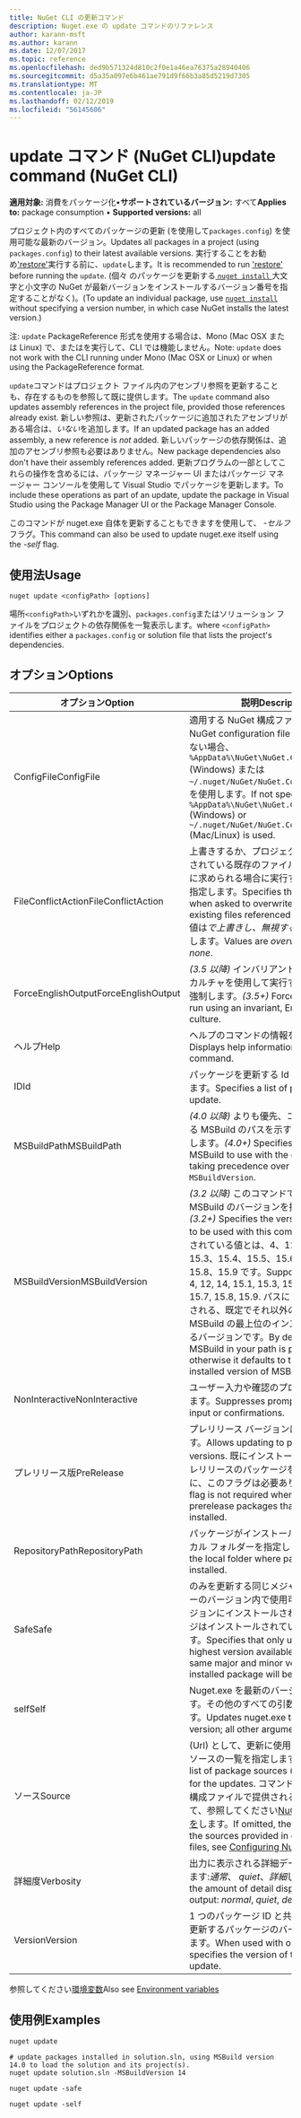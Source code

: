 ```yaml
---
title: NuGet CLI の更新コマンド
description: Nuget.exe の update コマンドのリファレンス
author: karann-msft
ms.author: karann
ms.date: 12/07/2017
ms.topic: reference
ms.openlocfilehash: ded9b571324d810c2f0e1a46ea76375a28940406
ms.sourcegitcommit: d5a35a097e6b461ae791d9f66b3a85d5219d7305
ms.translationtype: MT
ms.contentlocale: ja-JP
ms.lasthandoff: 02/12/2019
ms.locfileid: "56145606"
---
```

# <a name="update-command-nuget-cli"></a><span data-ttu-id="b2e44-103">update コマンド (NuGet CLI)</span><span class="sxs-lookup"><span data-stu-id="b2e44-103">update command (NuGet CLI)</span></span>

<span data-ttu-id="b2e44-104">**適用対象:** 消費をパッケージ化&bullet;**サポートされているバージョン:** すべて</span><span class="sxs-lookup"><span data-stu-id="b2e44-104">**Applies to:** package consumption &bullet; **Supported versions:** all</span></span>

<span data-ttu-id="b2e44-105">プロジェクト内のすべてのパッケージの更新 (を使用して`packages.config`) を使用可能な最新のバージョン。</span><span class="sxs-lookup"><span data-stu-id="b2e44-105">Updates all packages in a project (using `packages.config`) to their latest available versions.</span></span> <span data-ttu-id="b2e44-106">実行することをお勧め['restore'](cli-ref-restore.md)実行する前に、`update`します。</span><span class="sxs-lookup"><span data-stu-id="b2e44-106">It is recommended to run ['restore'](cli-ref-restore.md) before running the `update`.</span></span> <span data-ttu-id="b2e44-107">(個々 のパッケージを更新する[ `nuget install` ](cli-ref-install.md)大文字と小文字の NuGet が最新バージョンをインストールするバージョン番号を指定することがなく)。</span><span class="sxs-lookup"><span data-stu-id="b2e44-107">(To update an individual package, use [`nuget install`](cli-ref-install.md) without specifying a version number, in which case NuGet installs the latest version.)</span></span>

<span data-ttu-id="b2e44-108">注: `update` PackageReference 形式を使用する場合は、Mono (Mac OSX または Linux) で、またはを実行して、CLI では機能しません。</span><span class="sxs-lookup"><span data-stu-id="b2e44-108">Note: `update` does not work with the CLI running under Mono (Mac OSX or Linux) or when using the PackageReference format.</span></span>

<span data-ttu-id="b2e44-109">`update`コマンドはプロジェクト ファイル内のアセンブリ参照を更新することも、存在するものを参照して既に提供します。</span><span class="sxs-lookup"><span data-stu-id="b2e44-109">The `update` command also updates assembly references in the project file, provided those references already exist.</span></span> <span data-ttu-id="b2e44-110">新しい参照は、更新されたパッケージに追加されたアセンブリがある場合は、*いない*を追加します。</span><span class="sxs-lookup"><span data-stu-id="b2e44-110">If an updated package has an added assembly, a new reference is *not* added.</span></span> <span data-ttu-id="b2e44-111">新しいパッケージの依存関係は、追加のアセンブリ参照も必要はありません。</span><span class="sxs-lookup"><span data-stu-id="b2e44-111">New package dependencies also don't have their assembly references added.</span></span> <span data-ttu-id="b2e44-112">更新プログラムの一部としてこれらの操作を含めるには、パッケージ マネージャー UI またはパッケージ マネージャー コンソールを使用して Visual Studio でパッケージを更新します。</span><span class="sxs-lookup"><span data-stu-id="b2e44-112">To include these operations as part of an update, update the package in Visual Studio using the Package Manager UI or the Package Manager Console.</span></span>

<span data-ttu-id="b2e44-113">このコマンドが nuget.exe 自体を更新することもできますを使用して、 *-セルフ*フラグ。</span><span class="sxs-lookup"><span data-stu-id="b2e44-113">This command can also be used to update nuget.exe itself using the *-self* flag.</span></span>

## <a name="usage"></a><span data-ttu-id="b2e44-114">使用法</span><span class="sxs-lookup"><span data-stu-id="b2e44-114">Usage</span></span>

```cli
nuget update <configPath> [options]
```

<span data-ttu-id="b2e44-115">場所`<configPath>`いずれかを識別、`packages.config`またはソリューション ファイルをプロジェクトの依存関係を一覧表示します。</span><span class="sxs-lookup"><span data-stu-id="b2e44-115">where `<configPath>` identifies either a `packages.config` or solution file that lists the project's dependencies.</span></span>

## <a name="options"></a><span data-ttu-id="b2e44-116">オプション</span><span class="sxs-lookup"><span data-stu-id="b2e44-116">Options</span></span>

| <span data-ttu-id="b2e44-117">オプション</span><span class="sxs-lookup"><span data-stu-id="b2e44-117">Option</span></span> | <span data-ttu-id="b2e44-118">説明</span><span class="sxs-lookup"><span data-stu-id="b2e44-118">Description</span></span> |
| --- | --- |
| <span data-ttu-id="b2e44-119">ConfigFile</span><span class="sxs-lookup"><span data-stu-id="b2e44-119">ConfigFile</span></span> | <span data-ttu-id="b2e44-120">適用する NuGet 構成ファイル。</span><span class="sxs-lookup"><span data-stu-id="b2e44-120">The NuGet configuration file to apply.</span></span> <span data-ttu-id="b2e44-121">指定しない場合、 `%AppData%\NuGet\NuGet.Config` (Windows) または`~/.nuget/NuGet/NuGet.Config`(Mac/linux) を使用します。</span><span class="sxs-lookup"><span data-stu-id="b2e44-121">If not specified, `%AppData%\NuGet\NuGet.Config` (Windows) or `~/.nuget/NuGet/NuGet.Config` (Mac/Linux) is used.</span></span>|
| <span data-ttu-id="b2e44-122">FileConflictAction</span><span class="sxs-lookup"><span data-stu-id="b2e44-122">FileConflictAction</span></span> | <span data-ttu-id="b2e44-123">上書きするか、プロジェクトによって参照されている既存のファイルを無視するように求められる場合に実行するアクションを指定します。</span><span class="sxs-lookup"><span data-stu-id="b2e44-123">Specifies the action to take when asked to overwrite or ignore existing files referenced by the project.</span></span> <span data-ttu-id="b2e44-124">値は*で上書きし、無視する場合に、none*します。</span><span class="sxs-lookup"><span data-stu-id="b2e44-124">Values are *overwrite, ignore, none*.</span></span> |
| <span data-ttu-id="b2e44-125">ForceEnglishOutput</span><span class="sxs-lookup"><span data-stu-id="b2e44-125">ForceEnglishOutput</span></span> | <span data-ttu-id="b2e44-126">*(3.5 以降)* インバリアントの英語ベースのカルチャを使用して実行する nuget.exe を強制します。</span><span class="sxs-lookup"><span data-stu-id="b2e44-126">*(3.5+)* Forces nuget.exe to run using an invariant, English-based culture.</span></span> |
| <span data-ttu-id="b2e44-127">ヘルプ</span><span class="sxs-lookup"><span data-stu-id="b2e44-127">Help</span></span> | <span data-ttu-id="b2e44-128">ヘルプのコマンドの情報を表示します。</span><span class="sxs-lookup"><span data-stu-id="b2e44-128">Displays help information for the command.</span></span> |
| <span data-ttu-id="b2e44-129">ID</span><span class="sxs-lookup"><span data-stu-id="b2e44-129">Id</span></span> | <span data-ttu-id="b2e44-130">パッケージを更新する Id の一覧を指定します。</span><span class="sxs-lookup"><span data-stu-id="b2e44-130">Specifies a list of package IDs to update.</span></span> |
| <span data-ttu-id="b2e44-131">MSBuildPath</span><span class="sxs-lookup"><span data-stu-id="b2e44-131">MSBuildPath</span></span> | <span data-ttu-id="b2e44-132">*(4.0 以降)* よりも優先、コマンドで使用する MSBuild のパスを示す`-MSBuildVersion`します。</span><span class="sxs-lookup"><span data-stu-id="b2e44-132">*(4.0+)* Specifies the path of MSBuild to use with the command, taking precedence over `-MSBuildVersion`.</span></span> |
| <span data-ttu-id="b2e44-133">MSBuildVersion</span><span class="sxs-lookup"><span data-stu-id="b2e44-133">MSBuildVersion</span></span> | <span data-ttu-id="b2e44-134">*(3.2 以降)* このコマンドで使用する MSBuild のバージョンを指定します。</span><span class="sxs-lookup"><span data-stu-id="b2e44-134">*(3.2+)* Specifies the version of MSBuild to be used with this command.</span></span> <span data-ttu-id="b2e44-135">サポートされている値とは、4、12、14、15.1、15.3、15.4、15.5、15.6、15.7、15.8、15.9 です。</span><span class="sxs-lookup"><span data-stu-id="b2e44-135">Supported values are 4, 12, 14, 15.1, 15.3, 15.4, 15.5, 15.6, 15.7, 15.8, 15.9.</span></span> <span data-ttu-id="b2e44-136">パスに MSBuild が取得される、既定でそれ以外の場合、既定値 MSBuild の最上位のインストールされているバージョンです。</span><span class="sxs-lookup"><span data-stu-id="b2e44-136">By default the MSBuild in your path is picked, otherwise it defaults to the highest installed version of MSBuild.</span></span> |
| <span data-ttu-id="b2e44-137">NonInteractive</span><span class="sxs-lookup"><span data-stu-id="b2e44-137">NonInteractive</span></span> | <span data-ttu-id="b2e44-138">ユーザー入力や確認のプロンプトを抑制します。</span><span class="sxs-lookup"><span data-stu-id="b2e44-138">Suppresses prompts for user input or confirmations.</span></span> |
| <span data-ttu-id="b2e44-139">プレリリース版</span><span class="sxs-lookup"><span data-stu-id="b2e44-139">PreRelease</span></span> | <span data-ttu-id="b2e44-140">プレリリース バージョンに更新を許可します。</span><span class="sxs-lookup"><span data-stu-id="b2e44-140">Allows updating to prerelease versions.</span></span> <span data-ttu-id="b2e44-141">既にインストールされているプレリリースのパッケージを更新するときに、このフラグは必要ありません。</span><span class="sxs-lookup"><span data-stu-id="b2e44-141">This flag is not required when updating prerelease packages that are already installed.</span></span> |
| <span data-ttu-id="b2e44-142">RepositoryPath</span><span class="sxs-lookup"><span data-stu-id="b2e44-142">RepositoryPath</span></span> | <span data-ttu-id="b2e44-143">パッケージがインストールされているローカル フォルダーを指定します。</span><span class="sxs-lookup"><span data-stu-id="b2e44-143">Specifies the local folder where packages are installed.</span></span> |
| <span data-ttu-id="b2e44-144">Safe</span><span class="sxs-lookup"><span data-stu-id="b2e44-144">Safe</span></span> | <span data-ttu-id="b2e44-145">のみを更新する同じメジャーおよびマイナーのバージョン内で使用可能な最上位バージョンにインストールされているパッケージはインストールされているを指定します。</span><span class="sxs-lookup"><span data-stu-id="b2e44-145">Specifies that only updates with the highest version available within the same major and minor version as the installed package will be installed.</span></span> |
| <span data-ttu-id="b2e44-146">self</span><span class="sxs-lookup"><span data-stu-id="b2e44-146">Self</span></span> | <span data-ttu-id="b2e44-147">Nuget.exe を最新のバージョンに更新します。その他のすべての引数は無視されます。</span><span class="sxs-lookup"><span data-stu-id="b2e44-147">Updates nuget.exe to the latest version; all other arguments are ignored.</span></span> |
| <span data-ttu-id="b2e44-148">ソース</span><span class="sxs-lookup"><span data-stu-id="b2e44-148">Source</span></span> | <span data-ttu-id="b2e44-149">(Url) として、更新に使用するパッケージ ソースの一覧を指定します。</span><span class="sxs-lookup"><span data-stu-id="b2e44-149">Specifies the list of package sources (as URLs) to use for the updates.</span></span> <span data-ttu-id="b2e44-150">コマンドを省略すると、構成ファイルで提供されるソースを使用して、参照してください[NuGet の構成の動作を](../consume-packages/configuring-nuget-behavior.md)します。</span><span class="sxs-lookup"><span data-stu-id="b2e44-150">If omitted, the command uses the sources provided in configuration files, see [Configuring NuGet behavior](../consume-packages/configuring-nuget-behavior.md).</span></span> |
| <span data-ttu-id="b2e44-151">詳細度</span><span class="sxs-lookup"><span data-stu-id="b2e44-151">Verbosity</span></span> | <span data-ttu-id="b2e44-152">出力に表示される詳細データの量を指定します:*通常*、 *quiet*、*詳細*します。</span><span class="sxs-lookup"><span data-stu-id="b2e44-152">Specifies the amount of detail displayed in the output: *normal*, *quiet*, *detailed*.</span></span> |
| <span data-ttu-id="b2e44-153">Version</span><span class="sxs-lookup"><span data-stu-id="b2e44-153">Version</span></span> | <span data-ttu-id="b2e44-154">1 つのパッケージ ID と共に使用すると、更新するパッケージのバージョンを指定します。</span><span class="sxs-lookup"><span data-stu-id="b2e44-154">When used with one package ID, specifies the version of the package to update.</span></span> |

<span data-ttu-id="b2e44-155">参照してください[環境変数](cli-ref-environment-variables.md)</span><span class="sxs-lookup"><span data-stu-id="b2e44-155">Also see [Environment variables](cli-ref-environment-variables.md)</span></span>

## <a name="examples"></a><span data-ttu-id="b2e44-156">使用例</span><span class="sxs-lookup"><span data-stu-id="b2e44-156">Examples</span></span>

```cli
nuget update

# update packages installed in solution.sln, using MSBuild version 14.0 to load the solution and its project(s).
nuget update solution.sln -MSBuildVersion 14

nuget update -safe

nuget update -self
```
